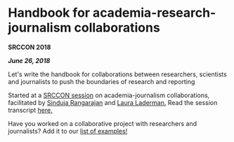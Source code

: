 # Handbook for academia-research-journalism collaborations

**SRCCON 2018**

***June 26, 2018***

Let's write the handbook for collaborations between researchers, scientists and journalists to push the boundaries of research and reporting

Started at a [SRCCON session](https://schedule.srccon.org/#_session-academia-journalism-partnerships) on academia-journalism collaborations, facilitated by [Sinduja Rangarajan](https://twitter.com/cynduja) and [Laura Laderman.](https://twitter.com/lilader)
Read the session transcript [here.](https://srccon.org/transcripts/SRCCON2018-academia-journalism-partnerships/)

Have you worked on a collaborative project with researchers and journalists?  Add it to our [list of examples!](examples.md)